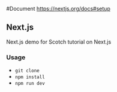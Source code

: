 #Document
https://nextjs.org/docs#setup
## Next.js
Next.js demo for Scotch tutorial on Next.js

### Usage
- `git clone`
- `npm install`
- `npm run dev`